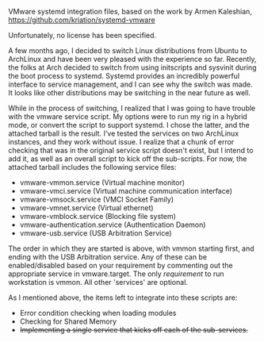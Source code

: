 VMware systemd integration files, based on the work by Armen Kaleshian, https://github.com/kriation/systemd-vmware

Unfortunately, no license has been specified.

A few months ago, I decided to switch Linux distributions from Ubuntu to ArchLinux and have been very pleased with the experience so far. Recently, the folks at Arch decided to switch from using initscripts and sysvinit during the boot process to systemd. Systemd provides an incredibly powerful interface to service management, and I can see why the switch was made. It looks like other distributions may be switching in the near future as well.
 
While in the process of switching, I realized that I was going to have trouble with the vmware service script. My options were to run my rig in a hybrid mode, or convert the script to support systemd. I chose the latter, and the attached tarball is the result. I've tested the services on two ArchLinux instances, and they work without issue. I realize that a chunk of error checking that was in the original service script doesn't exist, but I intend to add it, as well as an overall script to kick off the sub-scripts. For now, the attached tarball includes the following service files:
 
* vmware-vmmon.service  (Virtual machine monitor)
* vmware-vmci.service (Virtual machine communication interface)
* vmware-vmsock.service (VMCI Socket Family)
* vmware-vmnet.service (Virtual ethernet)
* vmware-vmblock.service (Blocking file system)
* vmware-authentication.service (Authentication Daemon)
* vmware-usb.service (USB Arbitration Service)
 
The order in which they are started is above, with vmmon starting first, and ending with the USB Arbitration service. Any of these can be enabled/disabled based on your requirement by commenting out the appropriate service in vmware.target. The only *requirement* to run workstation is vmmon. All other 'services' are optional.
 
As I mentioned above, the items left to integrate into these scripts are:
* Error condition checking when loading modules
* Checking for Shared Memory
* <del>Implementing a single service that kicks off each of the sub-services.</del>
